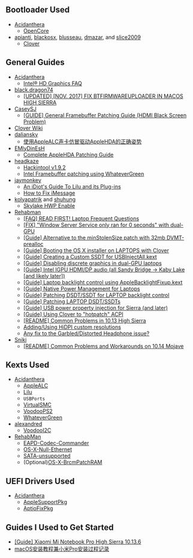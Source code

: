## Bootloader Used

- [Acidanthera](https://github.com/acidanthera)
  - [OpenCore](https://github.com/acidanthera/OpenCorePkg)
- [apianti](https://sourceforge.net/u/apianti), [blackosx](https://sourceforge.net/u/blackosx), [blusseau](https://sourceforge.net/u/blusseau), [dmazar](https://sourceforge.net/u/dmazar), and [slice2009](https://sourceforge.net/u/slice2009)
  - [Clover](https://sourceforge.net/projects/cloverefiboot)


## General Guides

- [Acidanthera](https://github.com/acidanthera)
  - [Intel® HD Graphics FAQ](https://github.com/acidanthera/WhateverGreen/blob/master/Manual/FAQ.IntelHD.en.md)
- [black.dragon74](https://osxlatitude.com/profile/86692-blackdragon74)
  - [[UPDATED] [NOV. 2017] FIX BTFIRMWAREUPLOADER IN MACOS HIGH SIERRA](https://osxlatitude.com/forums/topic/10127-updated-nov-2017-fix-btfirmwareuploader-in-macos-high-sierra)
- [CaseySJ](https://www.tonymacx86.com/members/caseysj.2134452)
  - [[GUIDE] General Framebuffer Patching Guide (HDMI Black Screen Problem)](https://www.tonymacx86.com/threads/guide-general-framebuffer-patching-guide-hdmi-black-screen-problem.269149)
- [Clover Wiki](https://clover-wiki.zetam.org/Home)
- [daliansky](https://github.com/daliansky)
  - [使用AppleALC声卡仿冒驱动AppleHDA的正确姿势](https://blog.daliansky.net/Use-AppleALC-sound-card-to-drive-the-correct-posture-of-AppleHDA.html)
- [EMlyDinEsH](https://osxlatitude.com/profile/7370-emlydinesh)
  - [Complete AppleHDA Patching Guide](https://osxlatitude.com/forums/topic/1946-complete-applehda-patching-guide)
- [headkaze](https://www.insanelymac.com/forum/profile/1364628-headkaze)
  - [Hackintool v1.9.2](https://www.insanelymac.com/forum/topic/335018-hackintool-v192)
  - [Intel Framebuffer patching using WhateverGreen](https://www.insanelymac.com/forum/topic/334899-intel-framebuffer-patching-using-whatevergreen)
- [jaymonkey](https://www.tonymacx86.com/members/jaymonkey.195809)
  - [An iDiot's Guide To Lilu and its Plug-ins](https://www.tonymacx86.com/threads/an-idiots-guide-to-lilu-and-its-plug-ins.260063)
  - [How to Fix iMessage](https://www.tonymacx86.com/threads/how-to-fix-imessage.110471)
- [kolyapatrik](https://www.tonymacx86.com/members/kolyapatrik.603580) and [shuhung](https://www.tonymacx86.com/members/shuhung.957282)
  - [Skylake HWP Enable](https://www.tonymacx86.com/threads/skylake-hwp-enable.214915)
- [Rehabman](https://www.tonymacx86.com/members/rehabman.429483)
  - [[FAQ] READ FIRST! Laptop Frequent Questions](https://www.tonymacx86.com/threads/faq-read-first-laptop-frequent-questions.164990)
  - [[FIX] "Window Server Service only ran for 0 seconds" with dual-GPU](https://www.tonymacx86.com/threads/fix-window-server-service-only-ran-for-0-seconds-with-dual-gpu.233092)
  - [[Guide] Alternative to the minStolenSize patch with 32mb DVMT-prealloc](https://www.tonymacx86.com/threads/guide-alternative-to-the-minstolensize-patch-with-32mb-dvmt-prealloc.221506)
  - [[Guide] Booting the OS X installer on LAPTOPS with Clover](https://www.tonymacx86.com/threads/guide-booting-the-os-x-installer-on-laptops-with-clover.148093)
  - [[Guide] Creating a Custom SSDT for USBInjectAll.kext](https://www.tonymacx86.com/threads/guide-creating-a-custom-ssdt-for-usbinjectall-kext.211311)
  - [[Guide] Disabling discrete graphics in dual-GPU laptops](https://www.tonymacx86.com/threads/guide-disabling-discrete-graphics-in-dual-gpu-laptops.163772)
  - [[Guide] Intel IGPU HDMI/DP audio (all Sandy Bridge -> Kaby Lake [and likely later])](https://www.tonymacx86.com/threads/guide-intel-igpu-hdmi-dp-audio-all-sandy-bridge-kaby-lake-and-likely-later.189495)
  - [[Guide] Laptop backlight control using AppleBacklightFixup.kext](https://www.tonymacx86.com/threads/guide-laptop-backlight-control-using-applebacklightfixup-kext.218222)
  - [[Guide] Native Power Management for Laptops](https://www.tonymacx86.com/threads/guide-native-power-management-for-laptops.175801)
  - [[Guide] Patching DSDT/SSDT for LAPTOP backlight control](https://www.tonymacx86.com/threads/guide-patching-dsdt-ssdt-for-laptop-backlight-control.152659)
  - [[Guide] Patching LAPTOP DSDT/SSDTs](https://www.tonymacx86.com/threads/guide-patching-laptop-dsdt-ssdts.152573)
  - [[Guide] USB power property injection for Sierra (and later)](https://www.tonymacx86.com/threads/guide-usb-power-property-injection-for-sierra-and-later.222266)
  - [[Guide] Using Clover to "hotpatch" ACPI](https://www.tonymacx86.com/threads/guide-using-clover-to-hotpatch-acpi.200137)
  - [[README] Common Problems in 10.13 High Sierra](https://www.tonymacx86.com/threads/readme-common-problems-in-10-13-high-sierra.233582)
  - [Adding/Using HiDPI custom resolutions](https://www.tonymacx86.com/threads/adding-using-hidpi-custom-resolutions.133254)
  - [Any fix to the Garbled/Distorted Headphone issue?](https://www.tonymacx86.com/threads/any-fix-to-the-garbled-distorted-headphone-issue.159031/page-3)
- [Sniki](https://www.tonymacx86.com/members/sniki.1501160)
  - [[README] Common Problems and Workarounds on 10.14 Mojave](https://www.tonymacx86.com/threads/readme-common-problems-and-workarounds-on-10-14-mojave.255823)


## Kexts Used

- [Acidanthera](https://github.com/acidanthera)
  - [AppleALC](https://github.com/acidanthera/AppleALC)
  - [Lilu](https://github.com/acidanthera/Lilu)
  - `USBPorts`
  - [VirtualSMC](https://github.com/acidanthera/VirtualSMC)
  - [VoodooPS2](https://github.com/acidanthera/VoodooPS2)
  - [WhateverGreen](https://github.com/acidanthera/WhateverGreen)
- [alexandred](https://github.com/alexandred)
  - [VoodooI2C](https://github.com/alexandred/VoodooI2C)
- [RehabMan](https://github.com/RehabMan)
  - [EAPD-Codec-Commander](https://github.com/RehabMan/EAPD-Codec-Commander)
  - [OS-X-Null-Ethernet](https://github.com/RehabMan/OS-X-Null-Ethernet)
  - [SATA-unsupported](https://github.com/RehabMan/hack-tools/tree/master/kexts/SATA-unsupported.kext)
  - (Optional)[OS-X-BrcmPatchRAM](https://github.com/RehabMan/OS-X-BrcmPatchRAM)


## UEFI Drivers Used

- [Acidanthera](https://github.com/acidanthera)
  - [AppleSupportPkg](https://github.com/acidanthera/AppleSupportPkg)
  - [AptioFixPkg](https://github.com/acidanthera/AptioFixPkg)


## Guides I Used to Get Started

- [[Guide] Xiaomi Mi Notebook Pro High Sierra 10.13.6](https://www.tonymacx86.com/threads/guide-xiaomi-mi-notebook-pro-high-sierra-10-13-6.242724)
- [macOS安装教程兼小米Pro安装过程记录](https://blog.daliansky.net/MacOS-installation-tutorial-XiaoMi-Pro-installation-process-records.html)